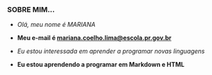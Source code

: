 ### SOBRE MIM...

- _Olá, meu nome é MARIANA_

- **Meu e-mail é mariana.coelho.lima@escola.pr.gov.br**
- <i>Eu estou interessada em aprender a programar novas linguagens</i>
- <B>Eu estou aprendendo a programar em Markdown e HTML</B>
